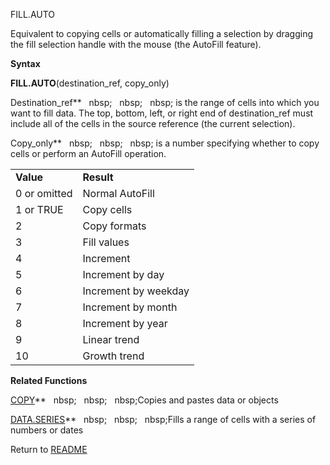 FILL.AUTO

Equivalent to copying cells or automatically filling a selection by
dragging the fill selection handle with the mouse (the AutoFill
feature).

**Syntax**

**FILL.AUTO**(destination\_ref, copy\_only)

Destination\_ref**&nbsp;&nbsp;&nbsp;nbsp;&nbsp;&nbsp;&nbsp;nbsp;&nbsp;&nbsp;&nbsp;nbsp;&nbsp;is the range of cells into which
you want to fill data. The top, bottom, left, or right end of
destination\_ref must include all of the cells in the source reference
(the current selection).

Copy\_only**&nbsp;&nbsp;&nbsp;nbsp;&nbsp;&nbsp;&nbsp;nbsp;&nbsp;&nbsp;&nbsp;nbsp;&nbsp;is a number specifying whether to copy
cells or perform an AutoFill operation.

|              |                      |
| ------------ | -------------------- |
| **Value**    | **Result**           |
| 0 or omitted | Normal AutoFill      |
| 1 or TRUE    | Copy cells           |
| 2            | Copy formats         |
| 3            | Fill values          |
| 4            | Increment            |
| 5            | Increment by day     |
| 6            | Increment by weekday |
| 7            | Increment by month   |
| 8            | Increment by year    |
| 9            | Linear trend         |
| 10           | Growth trend         |

**Related Functions**

[COPY](COPY.md)**&nbsp;&nbsp;&nbsp;nbsp;&nbsp;&nbsp;&nbsp;nbsp;&nbsp;&nbsp;&nbsp;nbsp;Copies and pastes data or objects

[DATA.SERIES](DATA.SERIES.md)**&nbsp;&nbsp;&nbsp;nbsp;&nbsp;&nbsp;&nbsp;nbsp;&nbsp;&nbsp;&nbsp;nbsp;Fills a range of cells with a series of
numbers or dates



Return to [README](README.md)

